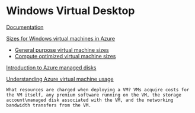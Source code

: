 # Windows Virtual Desktop

[Documentation](https://docs.microsoft.com/en-us/azure/virtual-machines/windows/)

[Sizes for Windows virtual machines in Azure](https://docs.microsoft.com/en-us/azure/virtual-machines/windows/sizes)
* [General purpose virtual machine sizes](https://docs.microsoft.com/en-us/azure/virtual-machines/windows/sizes-general)
* [Compute optimized virtual machine sizes](https://docs.microsoft.com/en-us/azure/virtual-machines/windows/sizes-compute)

[Introduction to Azure managed disks](https://docs.microsoft.com/en-us/azure/virtual-machines/windows/managed-disks-overview)

[Understanding Azure virtual machine usage](https://docs.microsoft.com/en-us/azure/virtual-machines/windows/vm-usage)

`What resources are charged when deploying a VM?
VMs acquire costs for the VM itself, any premium software running on the VM, the storage account\managed disk associated with the VM, and the networking bandwidth transfers from the VM.`